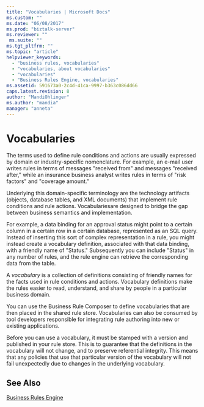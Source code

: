 ```yaml
---
title: "Vocabularies | Microsoft Docs"
ms.custom: ""
ms.date: "06/08/2017"
ms.prod: "biztalk-server"
ms.reviewer: ""
 ms.suite: ""
ms.tgt_pltfrm: ""
ms.topic: "article"
helpviewer_keywords: 
  - "business rules, vocabularies"
  - "vocabularies, about vocabularies"
  - "vocabularies"
  - "Business Rules Engine, vocabularies"
ms.assetid: 591673a0-2c4d-41ca-9997-b363c086dd66
caps.latest.revision: 8
author: "MandiOhlinger"
ms.author: "mandia"
manager: "anneta"
---
```

# Vocabularies
The terms used to define rule conditions and actions are usually expressed by domain or industry-specific nomenclature. For example, an e-mail user writes rules in terms of messages "received from" and messages "received after," while an insurance business analyst writes rules in terms of "risk factors" and "coverage amount."  
  
 Underlying this domain-specific terminology are the technology artifacts (objects, database tables, and XML documents) that implement rule conditions and rule actions. Vocabulariesare designed to bridge the gap between business semantics and implementation.  
  
 For example, a data binding for an approval status might point to a certain column in a certain row in a certain database, represented as an SQL query. Instead of inserting this sort of complex representation in a rule, you might instead create a vocabulary definition, associated with that data binding, with a friendly name of "Status." Subsequently you can include "Status" in any number of rules, and the rule engine can retrieve the corresponding data from the table.  
  
 A *vocabulary* is a collection of definitions consisting of friendly names for the facts used in rule conditions and actions. Vocabulary definitions make the rules easier to read, understand, and share by people in a particular business domain.  
  
 You can use the Business Rule Composer to define vocabularies that are then placed in the shared rule store. Vocabularies can also be consumed by tool developers responsible for integrating rule authoring into new or existing applications.  
  
 Before you can use a vocabulary, it must be stamped with a version and published in your rule store. This is to guarantee that the definitions in the vocabulary will not change, and to preserve referential integrity. This means that any policies that use that particular version of the vocabulary will not fail unexpectedly due to changes in the underlying vocabulary.  
  
## See Also  
 [Business Rules Engine](../core/business-rules-engine.md)